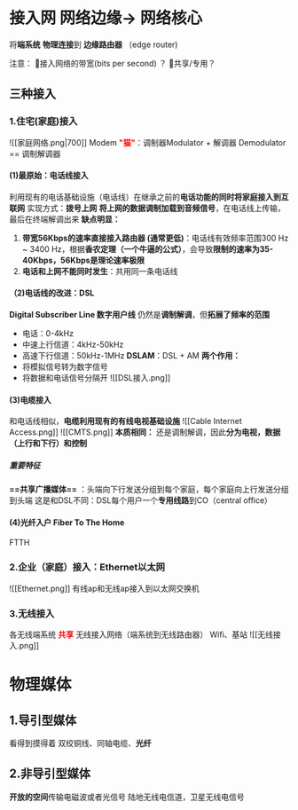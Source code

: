 # 接入网 网络边缘-> 网络核心
将**端系统** **物理连接**到 **边缘路由器** （edge router)

注意： 接入网络的带宽(bits per second) ？ 共享/专用？
## **三种接入**
### **1.住宅(家庭)接入** 
![[家庭网络.png|700]]
Modem **<font color="#ff0000">"猫"</font>**：调制器Modulator + 解调器 Demodulator == 调制解调器
#### **(1)最原始：电话线接入**
利用现有的电话基础设施（电话线）在继承之前的**电话功能的同时将家庭接入到互联网**
实现方式：**拨号上网**
**将上网的数据调制加载到音频信号**，在电话线上传输，最后在终端解调出来
**缺点明显：**
1. **带宽56Kbps的速率直接接入路由器 (通常更低)**：电话线有效频率范围300 Hz ~ 3400 Hz，根据**香农定理（一个牛逼的公式）**，会导致**限制的速率为35-40Kbps，56Kbps是理论速率极限**
2. **电话和上网不能同时发生**：共用同一条电话线

#### **（2)电话线的改进：DSL**
**Digital Subscriber Line 数字用户线**
仍然是**调制解调**，但**拓展了频率的范围**
- 电话：0-4kHz
- 中速上行信道：4kHz-50kHz
- 高速下行信道：50kHz-1MHz
**DSLAM**：DSL + AM **两个作用：**
- 将模拟信号转为数字信号
- 将数据和电话信号分隔开
![[DSL接入.png]]
#### **(3)电缆接入**
和电话线相似，**电缆利用现有的有线电视基础设施**
![[Cable Internet Access.png]]
![[CMTS.png]]
**本质相同：** 还是调制解调，因此**分为电视，数据（上行和下行）和控制**
##### **重要特征**
**==共享广播媒体==** ：头端向下行发送分组到每个家庭，每个家庭向上行发送分组到头端
这是和DSL不同：DSL每个用户一个**专用线路**到CO（central office）
#### (4)光纤入户 Fiber To The Home
FTTH 

### **2.企业（家庭）接入：Ethernet以太网**
![[Ethernet.png]]
有线ap和无线ap接入到以太网交换机

### **3.无线接入**
各无线端系统 **<font color="#ff0000">共享</font>** 无线接入网络（端系统到无线路由器）
Wifi、基站 
![[无线接入.png]]
# 物理媒体

## 1.导引型媒体
看得到摸得着
双绞铜线、同轴电缆、**光纤**

## 2.非导引型媒体
**开放的空间**传输电磁波或者光信号
陆地无线电信道，卫星无线电信号